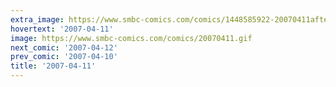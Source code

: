 ```yaml
---
extra_image: https://www.smbc-comics.com/comics/1448585922-20070411after.png
hovertext: '2007-04-11'
image: https://www.smbc-comics.com/comics/20070411.gif
next_comic: '2007-04-12'
prev_comic: '2007-04-10'
title: '2007-04-11'
---
```


